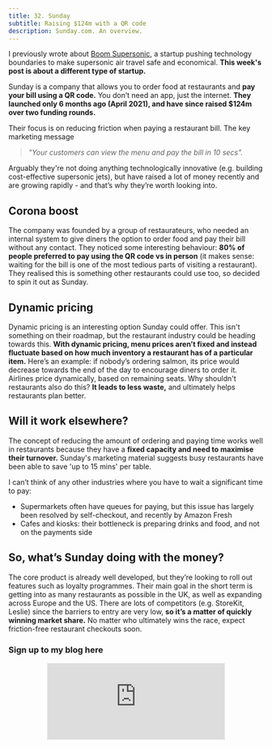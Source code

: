 ```yaml
---
title: 32. Sunday
subtitle: Raising $124m with a QR code
description: Sunday.com. An overview.
---
```

I previously wrote about [Boom Supersonic](https://taariqismail.com/2021-06-13-Boom/), a startup pushing technology boundaries to make supersonic air travel safe and economical. __This week's post is about a different type of startup.__

Sunday is a company that allows you to order food at restaurants and __pay your bill using a QR code.__ You don’t need an app, just the internet. __They launched only 6 months ago (April 2021), and have since raised $124m over two funding rounds.__

Their focus is on reducing friction when paying a restaurant bill. The key marketing message

>*"Your customers can view the menu and pay the bill in 10 secs".*

Arguably they're not doing anything technologically innovative (e.g. building cost-effective supersonic jets), but have raised a lot of money recently and are growing rapidly - and that’s why they’re worth looking into.

## Corona boost
The company was founded by a group of restaurateurs, who needed an internal system to give diners the option to order food and pay their bill without any contact. They noticed some interesting behaviour: __80% of people preferred to pay using the QR code vs in person__ (it makes sense: waiting for the bill is one of the most tedious parts of visiting a restaurant). They realised this is something other restaurants could use too, so decided to spin it out as Sunday.

## Dynamic pricing
Dynamic pricing is an interesting option Sunday could offer. This isn't something on their roadmap, but the restaurant industry could be heading towards this. __With dynamic pricing, menu prices aren’t fixed and instead fluctuate based on how much inventory a restaurant has of a particular item.__ Here’s an example: if nobody’s ordering salmon, its price would decrease towards the end of the day to encourage diners to order it. Airlines price dynamically, based on remaining seats. Why shouldn't restaurants also do this? __It leads to less waste,__ and ultimately helps restaurants plan better.

## Will it work elsewhere?
The concept of reducing the amount of ordering and paying time works well in restaurants because they have a __fixed capacity and need to maximise their turnover.__ Sunday's marketing material suggests busy restaurants have been able to save 'up to 15 mins' per table.

I can’t think of any other industries where you have to wait a significant time to pay:
- Supermarkets often have queues for paying, but this issue has largely been resolved by self-checkout, and recently by Amazon Fresh
- Cafes and kiosks: their bottleneck is preparing drinks and food, and not on the payments side

## So, what’s Sunday doing with the money?
The core product is already well developed, but they’re looking to roll out features such as loyalty programmes. Their main goal in the short term is getting into as many restaurants as possible in the UK, as well as expanding across Europe and the US. There are lots of competitors (e.g. StoreKit, Leslie) since the barriers to entry are very low, __so it’s a matter of quickly winning market share.__ No matter who ultimately wins the race, expect friction-free restaurant checkouts soon.


### Sign up to my blog here
<div
  style="text-align:center;width:100%;">
<iframe src="https://taariq.substack.com/embed" width="350" height="150" style="border:1px solid #EEE; background:white; margin: 0 auto; dislay: block;" frameborder="0" scrolling="no"></iframe>

</div>
